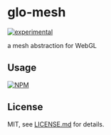 # glo-mesh

[![experimental](http://badges.github.io/stability-badges/dist/experimental.svg)](http://github.com/badges/stability-badges)

a mesh abstraction for WebGL

## Usage

[![NPM](https://nodei.co/npm/glo-mesh.png)](https://www.npmjs.com/package/glo-mesh)

## License

MIT, see [LICENSE.md](http://github.com/glo-js/glo-mesh/blob/master/LICENSE.md) for details.
